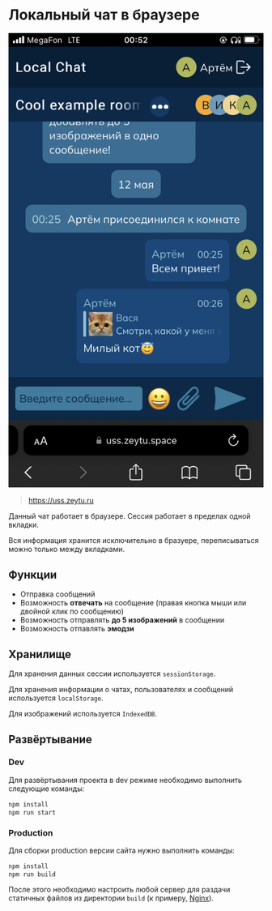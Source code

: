 # Локальный чат в браузере
![chat](.assets/chat.png)

> https://uss.zeytu.ru

Данный чат работает в браузере. Сессия работает в пределах одной вкладки. 

Вся информация хранится исключительно в бразуере, переписываться можно только между вкладками. 

## Функции 

* Отправка сообщений
* Возможность **отвечать** на сообщение (правая кнопка мыши или двойной клик по сообщению)
* Возможность отправлять **до 5 изображений** в сообщении
* Возможность отпавлять **эмодзи**

## Хранилище 

Для хранения данных сессии используется `sessionStorage`.

Для хранения информации о чатах, пользователях и сообщений используется `localStorage`.

Для изображений используется `IndexedDB`.

## Развёртывание 

### Dev

Для развёртывания проекта в dev режиме необходимо выполнить следующие команды:

```shell
npm install
npm run start
```


### Production 

Для сборки production версии сайта нужно выполнить команды:

```shell
npm install
npm run build
```

После этого необходимо настроить любой сервер для раздачи статичных файлов из директории `build` (к примеру, [Nginx](https://nginx.org/en/)).
